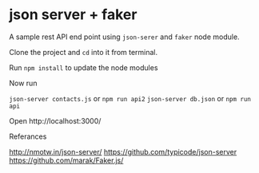 # json server + faker

A sample rest API end point using ``json-serer`` and ``faker`` node module.

Clone the project and ``cd`` into it from terminal.

Run ``npm install`` to update the node modules

Now run 

``json-server contacts.js`` or ``npm run api2``
``json-server db.json`` or ``npm run api``

Open http://localhost:3000/

Referances

http://nmotw.in/json-server/
https://github.com/typicode/json-server
https://github.com/marak/Faker.js/

